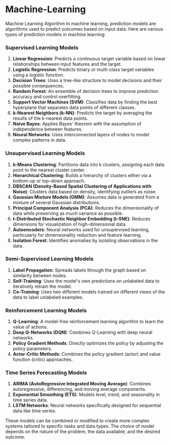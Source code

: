 # Machine-Learning
Machine Learning Algorithm
In machine learning, prediction models are algorithms used to predict outcomes based on input data. Here are various types of prediction models in machine learning:

### Supervised Learning Models

1. **Linear Regression**: Predicts a continuous target variable based on linear relationships between input features and the target.
2. **Logistic Regression**: Predicts binary or multi-class target variables using a logistic function.
3. **Decision Trees**: Uses a tree-like structure to model decisions and their possible consequences.
4. **Random Forest**: An ensemble of decision trees to improve prediction accuracy and control overfitting.
5. **Support Vector Machines (SVM)**: Classifies data by finding the best hyperplane that separates data points of different classes.
6. **k-Nearest Neighbors (k-NN)**: Predicts the target by averaging the results of the k-nearest data points.
7. **Naive Bayes**: Applies Bayes' theorem with the assumption of independence between features.
8. **Neural Networks**: Uses interconnected layers of nodes to model complex patterns in data.


### Unsupervised Learning Models

1. **k-Means Clustering**: Partitions data into k clusters, assigning each data point to the nearest cluster center.
2. **Hierarchical Clustering**: Builds a hierarchy of clusters either via a bottom-up or top-down approach.
3. **DBSCAN (Density-Based Spatial Clustering of Applications with Noise)**: Clusters data based on density, identifying outliers as noise.
4. **Gaussian Mixture Models (GMM)**: Assumes data is generated from a mixture of several Gaussian distributions.
5. **Principal Component Analysis (PCA)**: Reduces the dimensionality of data while preserving as much variance as possible.
6. **t-Distributed Stochastic Neighbor Embedding (t-SNE)**: Reduces dimensions for visualization of high-dimensional data.
7. **Autoencoders**: Neural networks used for unsupervised learning, particularly for dimensionality reduction and feature learning.
8. **Isolation Forest**: Identifies anomalies by isolating observations in the data.

### Semi-Supervised Learning Models

1. **Label Propagation**: Spreads labels through the graph based on similarity between nodes.
2. **Self-Training**: Uses the model's own predictions on unlabeled data to iteratively retrain the model.
3. **Co-Training**: Uses two different models trained on different views of the data to label unlabeled examples.

### Reinforcement Learning Models

1. **Q-Learning**: A model-free reinforcement learning algorithm to learn the value of actions.
2. **Deep Q-Networks (DQN)**: Combines Q-Learning with deep neural networks.
3. **Policy Gradient Methods**: Directly optimizes the policy by adjusting the policy parameters.
4. **Actor-Critic Methods**: Combines the policy gradient (actor) and value function (critic) approaches.

### Time Series Forecasting Models

1. **ARIMA (AutoRegressive Integrated Moving Average)**: Combines autoregressive, differencing, and moving average components.
2. **Exponential Smoothing (ETS)**: Models level, trend, and seasonality in time series data.
3. **LSTM Networks**: Neural networks specifically designed for sequential data like time series.

These models can be combined or modified to create more complex systems tailored to specific tasks and data types. The choice of model depends on the nature of the problem, the data available, and the desired outcome.
